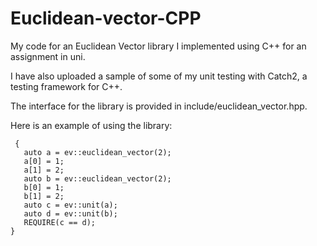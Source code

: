 # Euclidean-vector-CPP
My code for an Euclidean Vector library I implemented using C++ for an assignment in uni.

I have also uploaded a sample of some of my unit testing with Catch2, a testing framework for C++.

The interface for the library is provided in include/euclidean_vector.hpp.

Here is an example of using the library:
```
 {  
   auto a = ev::euclidean_vector(2);  
   a[0] = 1;  
   a[1] = 2;  
   auto b = ev::euclidean_vector(2);  
   b[0] = 1;  
   b[1] = 2;  
   auto c = ev::unit(a);  
   auto d = ev::unit(b);  
   REQUIRE(c == d);  
}  
```
